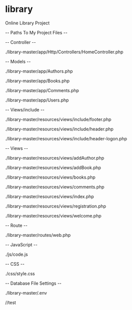 # library
Online Library Project

-- Paths To My Project Files --

-- Controller --

./library-master/app/Http/Controllers/HomeController.php

-- Models --

./library-master/app/Authors.php

./library-master/app/Books.php

./library-master/app/Comments.php

./library-master/app/Users.php

-- Views/include --

./library-master/resources/views/include/footer.php

./library-master/resources/views/include/header.php

./library-master/resources/views/include/header-logon.php

-- Views --

./library-master/resources/views/addAuthor.php

./library-master/resources/views/addBook.php

./library-master/resources/views/books.php

./library-master/resources/views/comments.php

./library-master/resources/views/index.php

./library-master/resources/views/registration.php

./library-master/resources/views/welcome.php

-- Route --

./library-master/routes/web.php

-- JavaScript --

./js/code.js

-- CSS --

./css/style.css

-- Database File Settings --

./library-master/.env

//test
